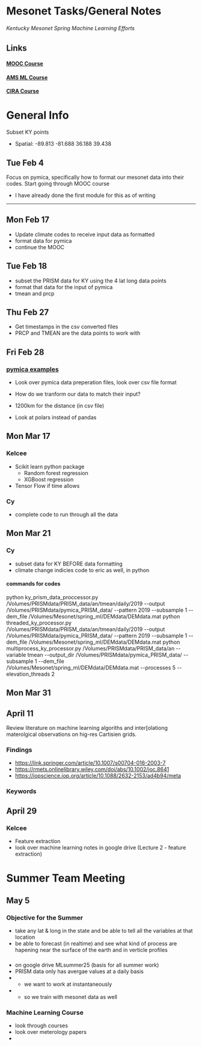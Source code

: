 
# Mesonet Tasks/General Notes
###### Kentucky Mesonet Spring Machine Learning Efforts

## Links

#### [ MOOC Course ](https://learning.ecmwf.int/course/view.php?id=46)

#### [ AMS ML Course ](https://annual.ametsoc.org/index.cfm/2025/your-annual/registration/short-course-registration/)

#### [ CIRA Course ](https://www.cira.colostate.edu/ml/home/)


# General Info

Subset KY points
- Spatial: -89.813 -81.688
            36.188  39.438

## Tue Feb 4

Focus on pymica, specifically how to format our mesonet data into their codes.
Start going through MOOC course
 - I have already done the first module for this as of writing

---

## Mon Feb 17

- Update climate codes to receive input data as formatted
- format data for pymica
- continue the MOOC

## Tue Feb 18 

- subset the PRISM data for KY using the 4 lat long data points
- format that data for the input of pymica
- tmean and prcp

## Thu Feb 27

- Get timestamps in the csv converted files
- PRCP and TMEAN are the data points to work with 

## Fri Feb 28

### [ pymica examples ](https://pymica.readthedocs.io/en/latest/01_howto_prepare_data.html)

- Look over pymica data preperation files, look over csv file format
- How do we tranform our data to match their input?
- 1200km for the distance (in csv file)

- Look at polars instead of pandas

## Mon Mar 17

### Kelcee
- Scikit learn python package
    - Random forest regression 
    - XGBoost regression
- Tensor Flow if time allows

### Cy
- complete code to run through all the data

## Mon Mar 21

### Cy

- subset data for KY BEFORE data formatting
- climate change indicies code to eric as well, in python

#### commands for codes

python ky_prism_data_proccessor.py /Volumes/PRISMdata/PRISM_data/an/tmean/daily/2019 --output /Volumes/PRISMdata/pymica_PRISM_data/ --pattern 2019  --subsample 1 --dem_file /Volumes/Mesonet/spring_ml/DEMdata/DEMdata.mat
python threaded_ky_processor.py /Volumes/PRISMdata/PRISM_data/an/tmean/daily/2019 --output /Volumes/PRISMdata/pymica_PRISM_data/ --pattern 2019  --subsample 1 --dem_file /Volumes/Mesonet/spring_ml/DEMdata/DEMdata.mat
python multiprocess_ky_processor.py /Volumes/PRISMdata/PRISM_data/an --variable tmean --output_dir /Volumes/PRISMdata/pymica_PRISM_data/ --subsample 1 --dem_file /Volumes/Mesonet/spring_ml/DEMdata/DEMdata.mat --processes 5 --elevation_threads 2

## Mon Mar 31

## April 11

Review literature on machine learning algoriths and inter[olationg materolgical observations on hig-res Cartisien grids. 

### Findings
- https://link.springer.com/article/10.1007/s00704-016-2003-7
- https://rmets.onlinelibrary.wiley.com/doi/abs/10.1002/joc.8641
- https://iopscience.iop.org/article/10.1088/2632-2153/ad4b94/meta

### Keywords

## April 29

### Kelcee
- Feature extraction
- look over machine learning notes in google drive (Lecture 2 - feature extraction)

# Summer Team Meeting

## May 5

### Objective for the Summer
- take any lat & long in the state and be able to tell all the variables at that location
- be able to forecast (in realtime) and see what kind of process are hapening near the surface of the earth and in verticle profiles

###
- on google drive MLsummer25 (basis for all summer work)
- PRISM data only has avergae values at a daily basis
- - we want to work at instantaneously
- - so we train with mesonet data as well
 
### Machine Learning Course
- look through courses
- look over meterology papers
- 



